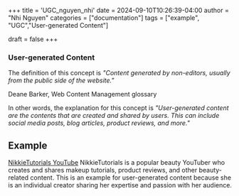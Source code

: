 +++
title = 'UGC_nguyen_nhi'
date = 2024-09-10T10:26:39-04:00
author = "Nhi Nguyen"
categories = ["documentation"]
tags = ["example", "UGC","User-generated Content"]

draft = false
+++
### User-generated Content
The definition of this concept is *"Content generated by non-editors, usually from the public side of the website."*

Deane Barker, Web Content Management glossary

In other words, the explanation for this concept is *"User-generated content are the contents that are created and shared by users. This can include social media posts, blog articles, product reviews, and more."*

## Example
[NikkieTutorials YouTube](https://youtu.be/EoZYbFykJAI?si=29KSOQB-yur1p2rz)
NikkieTutorials is a popular beauty YouTuber who creates and shares makeup tutorials, product reviews, and other beauty-related content. This is an example for user-generated content because she is an individual creator sharing her expertise and passion with her audience.